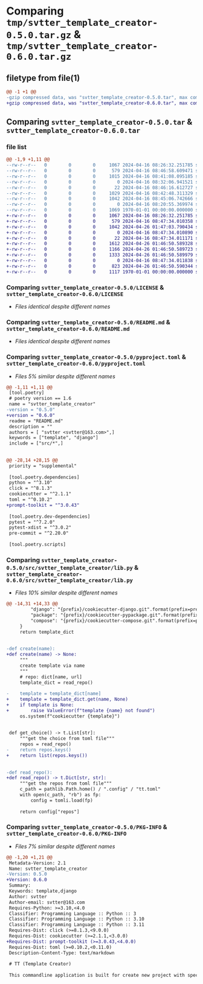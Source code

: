 # Comparing `tmp/svtter_template_creator-0.5.0.tar.gz` & `tmp/svtter_template_creator-0.6.0.tar.gz`

## filetype from file(1)

```diff
@@ -1 +1 @@
-gzip compressed data, was "svtter_template_creator-0.5.0.tar", max compression
+gzip compressed data, was "svtter_template_creator-0.6.0.tar", max compression
```

## Comparing `svtter_template_creator-0.5.0.tar` & `svtter_template_creator-0.6.0.tar`

### file list

```diff
@@ -1,9 +1,11 @@
--rw-r--r--   0        0        0     1067 2024-04-16 08:26:32.251785 svtter_template_creator-0.5.0/LICENSE
--rw-r--r--   0        0        0      579 2024-04-16 08:46:58.609471 svtter_template_creator-0.5.0/README.md
--rw-r--r--   0        0        0     1015 2024-04-16 08:41:08.095185 svtter_template_creator-0.5.0/pyproject.toml
--rw-r--r--   0        0        0        0 2024-04-16 08:32:06.941521 svtter_template_creator-0.5.0/src/__init__.py
--rw-r--r--   0        0        0       22 2024-04-16 08:46:16.612727 svtter_template_creator-0.5.0/src/svtter_template_creator/__init__.py
--rw-r--r--   0        0        0     1029 2024-04-16 08:42:48.311329 svtter_template_creator-0.5.0/src/svtter_template_creator/__main__.py
--rw-r--r--   0        0        0     1042 2024-04-16 08:45:06.742666 svtter_template_creator-0.5.0/src/svtter_template_creator/lib.py
--rw-r--r--   0        0        0        0 2024-04-16 08:20:55.369974 svtter_template_creator-0.5.0/src/svtter_template_creator/tests/__init__.py
--rw-r--r--   0        0        0     1069 1970-01-01 00:00:00.000000 svtter_template_creator-0.5.0/PKG-INFO
+-rw-r--r--   0        0        0     1067 2024-04-16 08:26:32.251785 svtter_template_creator-0.6.0/LICENSE
+-rw-r--r--   0        0        0      579 2024-04-16 08:47:34.010358 svtter_template_creator-0.6.0/README.md
+-rw-r--r--   0        0        0     1042 2024-04-26 01:47:03.790434 svtter_template_creator-0.6.0/pyproject.toml
+-rw-r--r--   0        0        0        0 2024-04-16 08:47:34.010890 svtter_template_creator-0.6.0/src/__init__.py
+-rw-r--r--   0        0        0       22 2024-04-16 08:47:34.011171 svtter_template_creator-0.6.0/src/svtter_template_creator/__init__.py
+-rw-r--r--   0        0        0     1612 2024-04-26 01:46:50.589328 svtter_template_creator-0.6.0/src/svtter_template_creator/__main__.py
+-rw-r--r--   0        0        0     1166 2024-04-26 01:46:50.589723 svtter_template_creator-0.6.0/src/svtter_template_creator/lib.py
+-rw-r--r--   0        0        0     1333 2024-04-26 01:46:50.589979 svtter_template_creator-0.6.0/src/svtter_template_creator/repl.py
+-rw-r--r--   0        0        0        0 2024-04-16 08:47:34.011838 svtter_template_creator-0.6.0/src/svtter_template_creator/tests/__init__.py
+-rw-r--r--   0        0        0      823 2024-04-26 01:46:50.590344 svtter_template_creator-0.6.0/src/svtter_template_creator/utils.py
+-rw-r--r--   0        0        0     1117 1970-01-01 00:00:00.000000 svtter_template_creator-0.6.0/PKG-INFO
```

### Comparing `svtter_template_creator-0.5.0/LICENSE` & `svtter_template_creator-0.6.0/LICENSE`

 * *Files identical despite different names*

### Comparing `svtter_template_creator-0.5.0/README.md` & `svtter_template_creator-0.6.0/README.md`

 * *Files identical despite different names*

### Comparing `svtter_template_creator-0.5.0/pyproject.toml` & `svtter_template_creator-0.6.0/pyproject.toml`

 * *Files 5% similar despite different names*

```diff
@@ -1,11 +1,11 @@
 [tool.poetry]
 # poetry version == 1.6
 name = "svtter_template_creator"
-version = "0.5.0"
+version = "0.6.0"
 readme = "README.md"
 description = ""
 authors = [ "svtter <svtter@163.com>",]
 keywords = ["template", "django"]
 include = ["src/*",]
 
 
@@ -28,14 +28,15 @@
 priority = "supplemental"
 
 [tool.poetry.dependencies]
 python = "^3.10"
 click = "^8.1.3"
 cookiecutter = "^2.1.1"
 toml = "^0.10.2"
+prompt-toolkit = "^3.0.43"
 
 [tool.poetry.dev-dependencies]
 pytest = "^7.2.0"
 pytest-xdist = "^3.0.2"
 pre-commit = "^2.20.0"
 
 [tool.poetry.scripts]
```

### Comparing `svtter_template_creator-0.5.0/src/svtter_template_creator/lib.py` & `svtter_template_creator-0.6.0/src/svtter_template_creator/lib.py`

 * *Files 10% similar despite different names*

```diff
@@ -14,31 +14,33 @@
         "django": "{prefix}/cookiecutter-django.git".format(prefix=prefix),
         "package": "{prefix}/cookiecutter-pypackage.git".format(prefix=prefix),
         "compose": "{prefix}/cookiecutter-compose.git".format(prefix=prefix),
     }
     return template_dict
 
 
-def create(name):
+def create(name) -> None:
     """
     create template via name
     """
     # repo: dict[name, url]
     template_dict = read_repo()
 
-    template = template_dict[name]
+    template = template_dict.get(name, None)
+    if template is None:
+        raise ValueError(f"template {name} not found")
     os.system(f"cookiecutter {template}")
 
 
 def get_choice() -> t.List[str]:
     """get the choice from toml file"""
     repos = read_repo()
-    return repos.keys()
+    return list(repos.keys())
 
 
-def read_repo():
+def read_repo() -> t.Dict[str, str]:
     """get the repos from toml file"""
     c_path = pathlib.Path.home() / ".config" / "tt.toml"
     with open(c_path, "rb") as fp:
         config = tomli.load(fp)
 
     return config["repos"]
```

### Comparing `svtter_template_creator-0.5.0/PKG-INFO` & `svtter_template_creator-0.6.0/PKG-INFO`

 * *Files 7% similar despite different names*

```diff
@@ -1,20 +1,21 @@
 Metadata-Version: 2.1
 Name: svtter_template_creator
-Version: 0.5.0
+Version: 0.6.0
 Summary: 
 Keywords: template,django
 Author: svtter
 Author-email: svtter@163.com
 Requires-Python: >=3.10,<4.0
 Classifier: Programming Language :: Python :: 3
 Classifier: Programming Language :: Python :: 3.10
 Classifier: Programming Language :: Python :: 3.11
 Requires-Dist: click (>=8.1.3,<9.0.0)
 Requires-Dist: cookiecutter (>=2.1.1,<3.0.0)
+Requires-Dist: prompt-toolkit (>=3.0.43,<4.0.0)
 Requires-Dist: toml (>=0.10.2,<0.11.0)
 Description-Content-Type: text/markdown
 
 # TT (Template Creator)
 
 This commandline application is built for create new project with specify code template.
```

